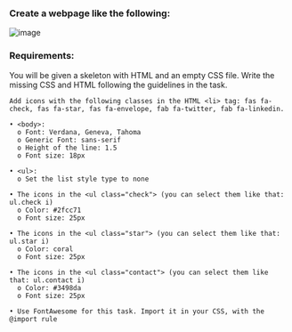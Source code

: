 ### Create a webpage like the following:

![image](https://github.com/nsinorov/SoftUniMainPath/assets/45227327/c570e5bc-a684-4bad-88f6-cdfd4ce55850)

### Requirements:

You will be given a skeleton with HTML and an empty CSS file. Write the missing CSS and HTML following the guidelines in the task.

    Add icons with the following classes in the HTML <li> tag: fas fa-check, fas fa-star, fas fa-envelope, fab fa-twitter, fab fa-linkedin.
  
    • <body>:
      o Font: Verdana, Geneva, Tahoma
      o Generic Font: sans-serif
      o Height of the line: 1.5
      o Font size: 18px
      
    • <ul>:
      o Set the list style type to none
      
    • The icons in the <ul class="check"> (you can select them like that: ul.check i)
      o Color: #2fcc71
      o Font size: 25px
      
    • The icons in the <ul class="star"> (you can select them like that: ul.star i)
      o Color: coral
      o Font size: 25px
      
    • The icons in the <ul class="contact"> (you can select them like that: ul.contact i)
      o Color: #3498da
      o Font size: 25px
      
    • Use FontAwesome for this task. Import it in your CSS, with the @import rule
